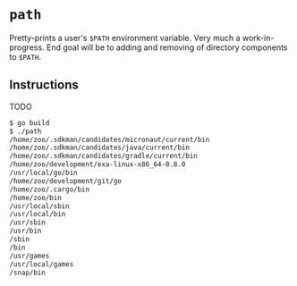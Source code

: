 # `path`
Pretty-prints a user's `$PATH` environment variable. Very much a work-in-progress. End goal will be to adding and removing of directory components to `$PATH`.

## Instructions

TODO

```bash
$ go build
$ ./path
/home/zoo/.sdkman/candidates/micronaut/current/bin
/home/zoo/.sdkman/candidates/java/current/bin
/home/zoo/.sdkman/candidates/gradle/current/bin
/home/zoo/development/exa-linux-x86_64-0.8.0
/usr/local/go/bin
/home/zoo/development/git/go
/home/zoo/.cargo/bin
/home/zoo/bin
/usr/local/sbin
/usr/local/bin
/usr/sbin
/usr/bin
/sbin
/bin
/usr/games
/usr/local/games
/snap/bin
```

